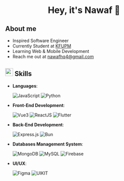 <h1 align="center"><b>Hey, it's Nawaf 👋</b></h1>


## <b> About me</b>
- Inspired Software Engineer <br>
- Currently Student at <a href="https://www.kfupm.edu.sa/">KFUPM</a> <br>
- Learning Web & Mobile Development <br>
- Reach me out at nawafhq4@gmail.com <br>

## <img src="https://media2.giphy.com/media/QssGEmpkyEOhBCb7e1/giphy.gif?cid=ecf05e47a0n3gi1bfqntqmob8g9aid1oyj2wr3ds3mg700bl&rid=giphy.gif" width ="25"><b> Skills</b>

- **Languages**:

  ![JavaScript](https://img.shields.io/badge/JavaScript%20-%23F7DF1E.svg?style=for-the-badge&logo=javascript&logoColor=black)
  ![Python](https://img.shields.io/badge/Python-3776AB?style=for-the-badge&logo=python&logoColor=white)

- **Front-End Development**:

   ![Vue3](https://img.shields.io/badge/Vue.js-35495E?style=for-the-badge&logo=vue.js&logoColor=4FC08D)
   ![ReactJS](https://img.shields.io/badge/React-20232A?style=for-the-badge&logo=react&logoColor=61DAFB)
   ![Flutter](https://img.shields.io/badge/Flutter-02569B?style=for-the-badge&logo=flutter&logoColor=white)

- **Back-End Development**:

  ![Express.js](https://img.shields.io/badge/express.js-%23404d59.svg?style=for-the-badge&logo=express&logoColor=%2361DAFB)
  ![Bun](https://img.shields.io/badge/Bun-5d5986?style=for-the-badge&logo=bun&logoColor=f9f1e1)

- **Databases Management System**:

    ![MongoDB](https://img.shields.io/badge/MongoDB-4EA94B?style=for-the-badge&logo=mongodb&logoColor=white)
    ![MySQL](https://img.shields.io/badge/MySQL-00000F?style=for-the-badge&logo=mysql&logoColor=white)
    ![Firebase](https://img.shields.io/badge/firebase-%23039BE5.svg?style=for-the-badge&logo=firebase)

- **UI/UX**:

  ![Figma](https://img.shields.io/badge/Figma-F24E1E.svg?style=for-the-badge&logo=Figma&logoColor=white)
  ![UIKIT](https://img.shields.io/badge/UIkit-2396F3.svg?style=for-the-badge&logo=UIkit&logoColor=white)
<!--
**Nawaf-SWE/Nawaf-SWE** is a ✨ _special_ ✨ repository because its `README.md` (this file) appears on your GitHub profile.

Here are some ideas to get you started:

- 🔭 I’m currently working on ...
- 🌱 I’m currently learning ...
- 👯 I’m looking to collaborate on ...
- 📫 How to reach me: ...
- 😄 Pronouns: ...
- ⚡ Fun fact: ...
-->
